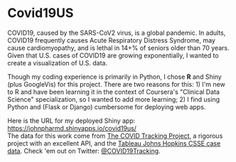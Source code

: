 # Covid19US

COVID19, caused by the SARS-CoV2 virus, is a global pandemic. In adults, COVID19 frequently causes Acute Respiratory Distress
Syndrome, may cause cardiomyopathy, and is lethal in 14+% of seniors older than 70 years. Given that U.S. cases of COVID19 are
growing exponentially, I wanted to create a visualization of U.S. data.

Though my coding experience is primarily in Python, I chose **R** and Shiny (plus GoogleVis) for this project. There are two
reasons for this: 1) I'm new to R and have been learning it in the context of Coursera's "Clinical Data Science" specialization, so I wanted to add more learning; 2) I find using Python and (Flask or Django) cumbersome for deploying web apps.

Here is the URL for my deployed Shiny app: https://johnpharmd.shinyapps.io/covid19us/  
The data for this work come from [The COVID Tracking Project](https://covidtracking.com/), a rigorous project with an excellent
API, and the [Tableau Johns Hopkins CSSE case data](https://data.world/covid-19-data-resource-hub/covid-19-case-counts).
Check 'em out on Twitter: [@COVID19Tracking](https://twitter.com/COVID19Tracking).
